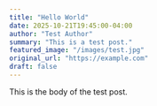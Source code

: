 ```yaml
---
title: "Hello World"
date: 2025-10-21T19:45:00-04:00
author: "Test Author"
summary: "This is a test post."
featured_image: "/images/test.jpg"
original_url: "https://example.com"
draft: false
---
```

This is the body of the test post.
